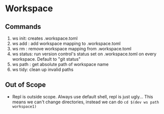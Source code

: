 # Workspace

## Commands

1. ws init: creates .workspace.toml
2. ws add <alias> <path to workspace>: add workspace mapping to .workspace.toml
4. ws rm <alias>: remove workspace mapping from .workspace.toml
3. ws status: run version control's status set on .workspace.toml on every workspace. Default to "git status"
4. ws path <workspace name>: get absolute path of workspace name
5. ws tidy: clean up invalid paths

## Out of Scope

* Repl is outside scope. Always use default shell, repl is just ugly... This means we can't change directories, instead we can do `cd $(dev ws path workspace1)`
